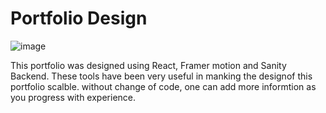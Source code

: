 # Portfolio Design

![image](https://user-images.githubusercontent.com/21057939/155575762-490ad452-818e-436d-a29a-bfbbc06b9160.png)

This portfolio was designed using React, Framer motion and Sanity Backend. These tools have been very useful in manking the designof this
portfolio scalble. without change of code, one can add more informtion as you progress with experience. 
